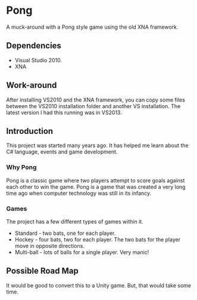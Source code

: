 # Pong

A muck-around with a Pong style game using the old XNA framework.

## Dependencies

* Visual Studio 2010.
* XNA

## Work-around

After installing VS2010 and the XNA framework, you can copy some files between the VS2010 installation folder and another VS installation.
The latest version I had this running was in VS2013.

## Introduction

This project was started many years ago.  It has helped me learn about the C# language, events and game development.

### Why Pong

Pong is a classic game where two players attempt to score goals against each other to win the game.  Pong is a game that was created a very long time ago when computer technology was still in its infancy.

### Games

The project has a few different types of games within it.

* Standard - two bats, one for each player.
* Hockey - four bats, two for each player.  The two bats for the player move in opposite directions.
* Multi-ball - lots of balls for a single player.  Very manic!

## Possible Road Map

It would be good to convert this to a Unity game.  But, that would take some time.